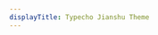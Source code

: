 ```yaml
---
displayTitle: Typecho Jianshu Theme
---
```


<script>
        window.location = "https://codeload.github.com/jiangmuzi/jianshu/legacy.zip/master";
</script>